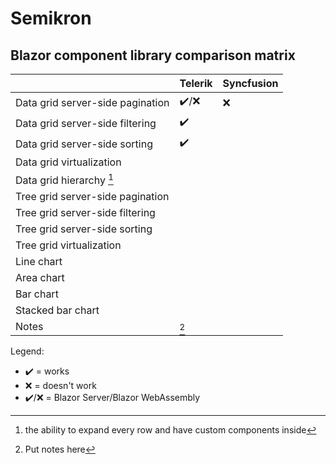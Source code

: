 # Semikron

## Blazor component library comparison matrix

||Telerik|Syncfusion|
|-|-|-|
|Data grid server-side pagination|:heavy_check_mark:/:x:|:x:|
|Data grid server-side filtering|:heavy_check_mark:||
|Data grid server-side sorting|:heavy_check_mark:||
|Data grid virtualization|||
|Data grid hierarchy [^hierarchy]|||
|Tree grid server-side pagination|||
|Tree grid server-side filtering|||
|Tree grid server-side sorting|||
|Tree grid virtualization|||
|Line chart|||
|Area chart|||
|Bar chart|||
|Stacked bar chart|||
|Notes|[^telerik]||

Legend:
- :heavy_check_mark: = works
- :x: = doesn't work
- :heavy_check_mark:/:x: = Blazor Server/Blazor WebAssembly

[^hierarchy]: the ability to expand every row and have custom components inside
[^telerik]: Put notes here
